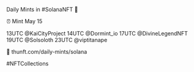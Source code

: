 Daily Mints in #SolanaNFT 🚀

⏰ Mint May 15

13UTC @KaiCityProject
14UTC @Dormint_io
17UTC @DivineLegendNFT
19UTC @Solsoloth
23UTC @viptitanape

🔗 thunft.com/daily-mints/solana

#NFTCollections